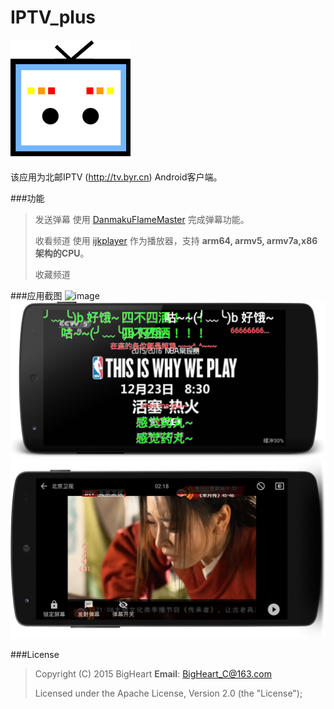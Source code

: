 # IPTV_plus
![image](https://github.com/BigHeartC/IPTV_plus/blob/master/app/src/main/res/mipmap-xxxhdpi/ic_launcher.png)

该应用为北邮IPTV (http://tv.byr.cn) Android客户端。

###功能
>发送弹幕	使用 [DanmakuFlameMaster](https://github.com/Bilibili/DanmakuFlameMaster) 完成弹幕功能。
>
>收看频道	使用 [ijkplayer](https://github.com/Bilibili/ijkplayer) 作为播放器，支持 **arm64, armv5, armv7a,x86架构的CPU**。
>
>收藏频道

###应用截图
 ![image](https://github.com/BigHeartC/IPTV_plus/blob/master/pic_mainActivity.png.png)
 ![image](https://github.com/BigHeartC/IPTV_plus/blob/master/pic_nba.jpg)
 ![image](https://github.com/BigHeartC/IPTV_plus/blob/master/pic_minyuezhaun.jpg)


###License
>Copyright (C) 2015 BigHeart **Email**: BigHeart_C@163.com
>
>Licensed under the Apache License, Version 2.0 (the "License");
